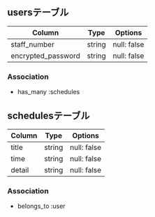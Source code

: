 ## usersテーブル

|   Column          |Type  |  Options   |
|-------------------|------|------------|
|staff_number       |string|null: false |
|encrypted_password |string|null: false |

### Association
- has_many :schedules

## schedulesテーブル

| Column |Type  |  Options   |
|--------|------|------------|
|title   |string|null: false |
|time    |string|null: false |
|detail  |string|null: false |

### Association
- belongs_to :user